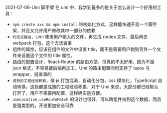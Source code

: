 2021-07-09-Umi 脚手架
在 umi 中，我学到最多的是关于怎么设计一个好用的工具：

- `npm create xxx && npm install` 的初始化方式，这样能快速开启一个脚手架，并且又允许用户修改其中一部分的依赖
- `约定式路由`，Umi 使用用户输入的文件，再生成 routes 文件，最后再去 webpack 打包，这个方法省事
- 组件的属性，应该在组件的文件中设置 title，而不是需要用户跑到另外一个文件来设置这个文件的 title 属性。
- 路由的配置设计，React-Router 的路由方便，但真的不太好用，因为不是 json 格式，不容易被后端再加工。Umi 的路由配置同时支持了 layou 与 wrapper，挺省事的
- `成熟的工程经验积累`，像 js 打包混淆，自动化分包，css 模块化，TypeScript 自动转换，这些都是成熟的工程经验积累，对于 Umi 来说，大部分都已经默认打开了，用户不需要再配置，这样确实是方便。
- `useLocation,useRouteMatch` 的设计也很好，可以跨组件拉到这个数据，而且是强类型的，开发更加安全可靠
